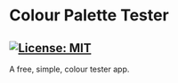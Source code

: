 # Colour Palette Tester
[![License: MIT](https://img.shields.io/badge/License-MIT-yellow.svg)](https://opensource.org/licenses/MIT)
---
A free, simple, colour tester app.

